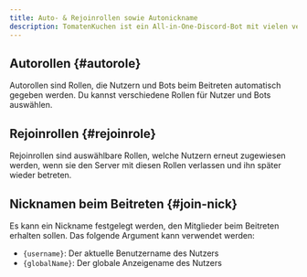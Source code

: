 ```yaml
---
title: Auto- & Rejoinrollen sowie Autonickname
description: TomatenKuchen ist ein All-in-One-Discord-Bot mit vielen verschiedenen Funktionen. Erklärt, wie man Auto- und Rejoinrollen verwendet
---
```


## Autorollen {#autorole}

Autorollen sind Rollen, die Nutzern und Bots beim Beitreten automatisch gegeben werden.
Du kannst verschiedene Rollen für Nutzer und Bots auswählen.

## Rejoinrollen {#rejoinrole}

Rejoinrollen sind auswählbare Rollen, welche Nutzern erneut zugewiesen werden, wenn sie den Server mit diesen Rollen verlassen und ihn später wieder betreten.

## Nicknamen beim Beitreten {#join-nick}

Es kann ein Nickname festgelegt werden, den Mitglieder beim Beitreten erhalten sollen. Das folgende Argument kann verwendet werden:
- `{username}`: Der aktuelle Benutzername des Nutzers
- `{globalName}`: Der globale Anzeigename des Nutzers
